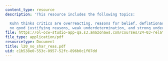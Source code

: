 ```yaml
---
content_type: resource
description: 'This resource includes the following topics:

  Kuhn thinks critics are overreacting, reasons for belief, deflationary interpretation,
  no good justifying reasons, weak underdetermination, and strong underdetermination.'
file: https://ol-ocw-studio-app-qa.s3.amazonaws.com/courses/24-03-relativism-reason-and-reality-spring-2005/c1b538e0553c095752fc896b0c1f07dd_l20_no_shar_reas.pdf
file_type: application/pdf
resourcetype: Document
title: l20_no_shar_reas.pdf
uid: c1b538e0-553c-0957-52fc-896b0c1f07dd
---
```

